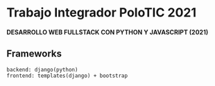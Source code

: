 # Trabajo Integrador PoloTIC 2021

#### DESARROLLO WEB FULLSTACK CON PYTHON Y JAVASCRIPT (2021)

## Frameworks
    backend: django(python)
    frontend: templates(django) + bootstrap
